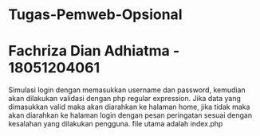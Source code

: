 # Tugas-Pemweb-Opsional
# Fachriza Dian Adhiatma - 18051204061
Simulasi login dengan memasukkan username dan password, kemudian akan dilakukan validasi dengan php regular expression. Jika data yang dimasukkan valid maka akan diarahkan ke halaman home, jika tidak maka akan diarahkan ke halaman login dengan pesan peringatan sesuai dengan kesalahan yang dilakukan pengguna. file utama adalah index.php
